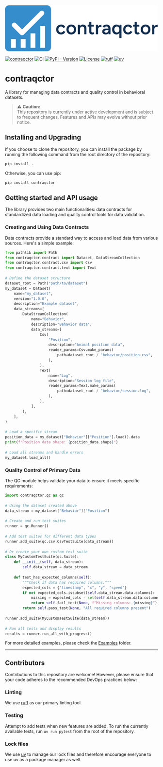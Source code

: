 [![contraqctor](./assets/logo-letter.svg)](https://allenneuraldynamics.github.io/contraqctor/)

[![contraqctor](https://tinyurl.com/zf46ufwa)](https://allenneuraldynamics.github.io/contraqctor/)
![CI](https://github.com/AllenNeuralDynamics/contraqctor/actions/workflows/ci.yml/badge.svg)
[![PyPI - Version](https://img.shields.io/pypi/v/contraqctor)](https://pypi.org/project/contraqctor/)
[![License](https://img.shields.io/badge/license-MIT-brightgreen)](LICENSE)
[![ruff](https://img.shields.io/endpoint?url=https://raw.githubusercontent.com/astral-sh/ruff/main/assets/badge/v2.json)](https://github.com/astral-sh/ruff)
[![uv](https://img.shields.io/endpoint?url=https://raw.githubusercontent.com/astral-sh/uv/main/assets/badge/v0.json)](https://github.com/astral-sh/uv)

# contraqctor

A library for managing data contracts and quality control in behavioral datasets.

> ⚠️ **Caution:**  
> This repository is currently under active development and is subject to frequent changes. Features and APIs may evolve without prior notice.

## Installing and Upgrading

If you choose to clone the repository, you can install the package by running the following command from the root directory of the repository:

```bash
pip install .
```

Otherwise, you can use pip:

```bash
pip install contraqctor
```

## Getting started and API usage

The library provides two main functionalities: data contracts for standardized data loading and quality control tools for data validation.

### Creating and Using Data Contracts

Data contracts provide a standard way to access and load data from various sources. Here's a simple example:

```python
from pathlib import Path
from contraqctor.contract import Dataset, DataStreamCollection
from contraqctor.contract.csv import Csv
from contraqctor.contract.text import Text

# Define the dataset structure
dataset_root = Path("path/to/dataset")
my_dataset = Dataset(
    name="my_dataset",
    version="1.0.0",
    description="Example dataset",
    data_streams=[
        DataStreamCollection(
            name="Behavior",
            description="Behavior data",
            data_streams=[
                Csv(
                    "Position",
                    description="Animal position data",
                    reader_params=Csv.make_params(
                        path=dataset_root / "behavior/position.csv",
                    ),
                ),
                Text(
                    name="Log",
                    description="Session log file",
                    reader_params=Text.make_params(
                        path=dataset_root / "behavior/session.log",
                    ),
                ),
            ],
        ),
    ],
)

# Load a specific stream
position_data = my_dataset["Behavior"]["Position"].load().data
print(f"Position data shape: {position_data.shape}")

# Load all streams and handle errors
my_dataset.load_all()
```

### Quality Control of Primary Data

The QC module helps validate your data to ensure it meets specific requirements:

```python
import contraqctor.qc as qc

# Using the dataset created above
data_stream = my_dataset["Behavior"]["Position"]

# Create and run test suites
runner = qc.Runner()

# Add test suites for different data types
runner.add_suite(qc.csv.CsvTestSuite(data_stream))

# Or create your own custom test suite
class MyCustomTestSuite(qc.Suite):
    def __init__(self, data_stream):
        self.data_stream = data_stream
        
    def test_has_expected_columns(self):
        """Check if data has required columns."""
        expected_cols = {"timestamp", "x", "y", "speed"}
        if not expected_cols.issubset(self.data_stream.data.columns):
            missing = expected_cols - set(self.data_stream.data.columns)
            return self.fail_test(None, f"Missing columns: {missing}")
        return self.pass_test(None, "All required columns present")

runner.add_suite(MyCustomTestSuite(data_stream))

# Run all tests and display results
results = runner.run_all_with_progress()
```

For more detailed examples, please check the [Examples](examples) folder.

---

## Contributors

Contributions to this repository are welcome! However, please ensure that your code adheres to the recommended DevOps practices below:

### Linting

We use [ruff](https://docs.astral.sh/ruff/) as our primary linting tool.

### Testing

Attempt to add tests when new features are added.
To run the currently available tests, run `uv run pytest` from the root of the repository.

### Lock files

We use [uv](https://docs.astral.sh/uv/) to manage our lock files and therefore encourage everyone to use uv as a package manager as well.